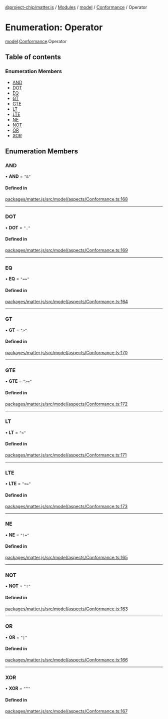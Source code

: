 [@project-chip/matter.js](../README.md) / [Modules](../modules.md) / [model](../modules/model.md) / [Conformance](../modules/model.Conformance.md) / Operator

# Enumeration: Operator

[model](../modules/model.md).[Conformance](../modules/model.Conformance.md).Operator

## Table of contents

### Enumeration Members

- [AND](model.Conformance.Operator.md#and)
- [DOT](model.Conformance.Operator.md#dot)
- [EQ](model.Conformance.Operator.md#eq)
- [GT](model.Conformance.Operator.md#gt)
- [GTE](model.Conformance.Operator.md#gte)
- [LT](model.Conformance.Operator.md#lt)
- [LTE](model.Conformance.Operator.md#lte)
- [NE](model.Conformance.Operator.md#ne)
- [NOT](model.Conformance.Operator.md#not)
- [OR](model.Conformance.Operator.md#or)
- [XOR](model.Conformance.Operator.md#xor)

## Enumeration Members

### AND

• **AND** = ``"&"``

#### Defined in

[packages/matter.js/src/model/aspects/Conformance.ts:168](https://github.com/project-chip/matter.js/blob/b7330d72/packages/matter.js/src/model/aspects/Conformance.ts#L168)

___

### DOT

• **DOT** = ``"."``

#### Defined in

[packages/matter.js/src/model/aspects/Conformance.ts:169](https://github.com/project-chip/matter.js/blob/b7330d72/packages/matter.js/src/model/aspects/Conformance.ts#L169)

___

### EQ

• **EQ** = ``"=="``

#### Defined in

[packages/matter.js/src/model/aspects/Conformance.ts:164](https://github.com/project-chip/matter.js/blob/b7330d72/packages/matter.js/src/model/aspects/Conformance.ts#L164)

___

### GT

• **GT** = ``">"``

#### Defined in

[packages/matter.js/src/model/aspects/Conformance.ts:170](https://github.com/project-chip/matter.js/blob/b7330d72/packages/matter.js/src/model/aspects/Conformance.ts#L170)

___

### GTE

• **GTE** = ``">="``

#### Defined in

[packages/matter.js/src/model/aspects/Conformance.ts:172](https://github.com/project-chip/matter.js/blob/b7330d72/packages/matter.js/src/model/aspects/Conformance.ts#L172)

___

### LT

• **LT** = ``"<"``

#### Defined in

[packages/matter.js/src/model/aspects/Conformance.ts:171](https://github.com/project-chip/matter.js/blob/b7330d72/packages/matter.js/src/model/aspects/Conformance.ts#L171)

___

### LTE

• **LTE** = ``"<="``

#### Defined in

[packages/matter.js/src/model/aspects/Conformance.ts:173](https://github.com/project-chip/matter.js/blob/b7330d72/packages/matter.js/src/model/aspects/Conformance.ts#L173)

___

### NE

• **NE** = ``"!="``

#### Defined in

[packages/matter.js/src/model/aspects/Conformance.ts:165](https://github.com/project-chip/matter.js/blob/b7330d72/packages/matter.js/src/model/aspects/Conformance.ts#L165)

___

### NOT

• **NOT** = ``"!"``

#### Defined in

[packages/matter.js/src/model/aspects/Conformance.ts:163](https://github.com/project-chip/matter.js/blob/b7330d72/packages/matter.js/src/model/aspects/Conformance.ts#L163)

___

### OR

• **OR** = ``"|"``

#### Defined in

[packages/matter.js/src/model/aspects/Conformance.ts:166](https://github.com/project-chip/matter.js/blob/b7330d72/packages/matter.js/src/model/aspects/Conformance.ts#L166)

___

### XOR

• **XOR** = ``"^"``

#### Defined in

[packages/matter.js/src/model/aspects/Conformance.ts:167](https://github.com/project-chip/matter.js/blob/b7330d72/packages/matter.js/src/model/aspects/Conformance.ts#L167)
